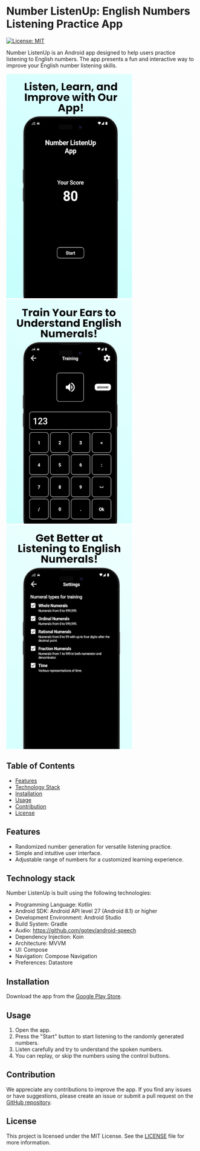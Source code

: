 # Number ListenUp: English Numbers Listening Practice App

[![License: MIT](https://img.shields.io/badge/License-MIT-yellow.svg)](https://opensource.org/licenses/MIT)

Number ListenUp is an Android app designed to help users practice listening to English numbers. The app presents a fun and interactive way to improve your English number listening skills.

![Number ListenUp Screenshot](https://github.com/agaDeonix/number_listenup/blob/main/screenshots/screenshot_1.webp)![Number ListenUp Screenshot](https://github.com/agaDeonix/number_listenup/blob/main/screenshots/screenshot_2.webp)![Number ListenUp Screenshot](https://github.com/agaDeonix/number_listenup/blob/main/screenshots/screenshot_3.webp)

## Table of Contents
- [Features](#features)
- [Technology Stack](#technology-stack)
- [Installation](#installation)
- [Usage](#usage)
- [Contribution](#contribution)
- [License](#license)

## Features
- Randomized number generation for versatile listening practice.
- Simple and intuitive user interface.
- Adjustable range of numbers for a customized learning experience.

## Technology stack
Number ListenUp is built using the following technologies:
- Programming Language: Kotlin
- Android SDK: Android API level 27 (Android 8.1) or higher
- Development Environment: Android Studio
- Build System: Gradle
- Audio: https://github.com/gotev/android-speech
- Dependency Injection: Koin
- Architecture: MVVM
- UI: Compose
- Navigation: Compose Navigation
- Preferences: Datastore

## Installation
Download the app from the [Google Play Store](https://play.google.com/store/apps/details?id=com.pinkunicorp.numberlistenup).

## Usage
1. Open the app.
4. Press the "Start" button to start listening to the randomly generated numbers.
5. Listen carefully and try to understand the spoken numbers.
6. You can replay, or skip the numbers using the control buttons.

## Contribution
We appreciate any contributions to improve the app. If you find any issues or have suggestions, please create an issue or submit a pull request on the [GitHub repository](https://github.com/agaDeonix/number_listenup).

## License
This project is licensed under the MIT License. See the [LICENSE](LICENSE) file for more information.
